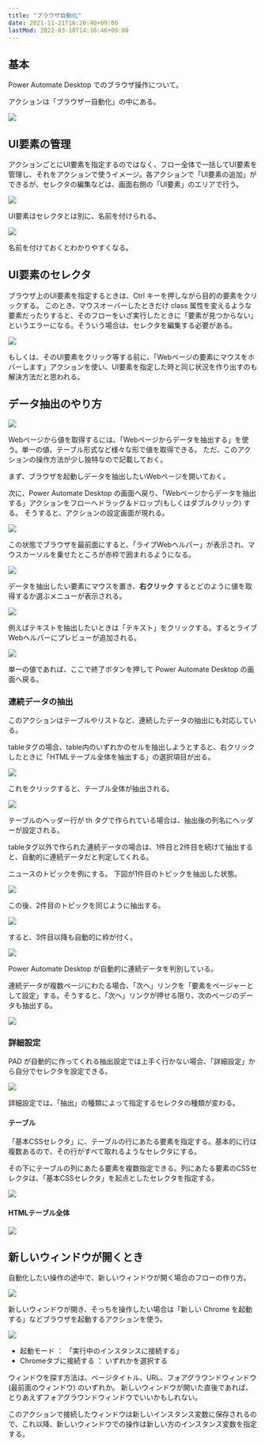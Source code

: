 ```yaml
---
title: "ブラウザ自動化"
date: 2021-11-21T16:20:40+09:00
lastMod: 2022-03-10T14:10:46+09:00
---
```


## 基本
Power Automate Desktop でのブラウザ操作について。

アクションは「ブラウザー自動化」の中にある。

![](2021-11-21-18-18-06.png)

## UI要素の管理
アクションごとにUI要素を指定するのではなく、フロー全体で一括してUI要素を管理し、それをアクションで使うイメージ。各アクションで「UI要素の追加」ができるが、セレクタの編集などは、画面右側の「UI要素」のエリアで行う。

![](2021-11-23-17-00-24.png)

UI要素はセレクタとは別に、名前を付けられる。

![](2021-11-23-17-04-04.png)

名前を付けておくとわかりやすくなる。

## UI要素のセレクタ
ブラウザ上のUI要素を指定するときは、Ctrl キーを押しながら目的の要素をクリックする。
このとき、マウスオーバーしたときだけ class 属性を変えるような要素だったりすると、そのフローをいざ実行したときに「要素が見つからない」というエラーになる。そういう場合は、セレクタを編集する必要がある。

![](2021-11-23-17-14-41.png)

もしくは、そのUI要素をクリック等する前に、「Webページの要素にマウスをホバーします」アクションを使い、UI要素を指定した時と同じ状況を作り出すのも解決方法だと思われる。

## データ抽出のやり方
![](2021-12-25-16-12-00.png)

Webページから値を取得するには、「Webページからデータを抽出する」を使う。単一の値、テーブル形式など様々な形で値を取得できる。
ただ、このアクションの操作方法が少し独特なので記載しておく。

まず、ブラウザを起動しデータを抽出したいWebページを開いておく。

次に、Power Automate Desktop の画面へ戻り、「Webページからデータを抽出する」アクションをフローへドラッグ＆ドロップ(もしくはダブルクリック) する。
そうすると、アクションの設定画面が現れる。

![](2021-12-25-16-15-13.png)

この状態でブラウザを最前面にすると、「ライブWebヘルパー」が表示され、マウスカーソルを乗せたところが赤枠で囲まれるようになる。

![](2022-04-04-16-43-14.png)

データを抽出したい要素にマウスを置き、__右クリック__ するとどのように値を取得するか選ぶメニューが表示される。

![](2022-04-04-16-15-18.png)

例えばテキストを抽出したいときは「テキスト」をクリックする。するとライブWebヘルパーにプレビューが追加される。

![](2022-04-04-16-42-12.png)

単一の値であれば、ここで終了ボタンを押して Power Automate Desktop の画面へ戻る。

### 連続データの抽出

このアクションはテーブルやリストなど、連続したデータの抽出にも対応している。

tableタグの場合、table内のいずれかのセルを抽出しようとすると、右クリックしたときに「HTMLテーブル全体を抽出する」の選択項目が出る。

![](2022-04-05-10-11-35.png)

これをクリックすると、テーブル全体が抽出される。

![](2022-04-05-10-15-10.png)

テーブルのヘッダー行が th タグで作られている場合は、抽出後の列名にヘッダーが設定される。

tableタグ以外で作られた連続データの場合は、1件目と2件目を続けて抽出すると、自動的に連続データだと判定してくれる。

ニュースのトピックを例にする。
下図が1件目のトピックを抽出した状態。

![](2022-04-04-16-41-40.png)

この後、2件目のトピックを同じように抽出する。

![](2022-04-04-16-26-22.png)

すると、3件目以降も自動的に枠が付く。

![](2022-04-04-16-40-26.png)

Power Automate Desktop が自動的に連続データを判別している。

連続データが複数ページにわたる場合、「次へ」リンクを「要素をページャーとして設定」する。そうすると、「次へ」リンクが押せる限り、次のページのデータも抽出する。

![](2022-04-05-10-37-47.png)

### 詳細設定
PAD が自動的に作ってくれる抽出設定では上手く行かない場合、「詳細設定」から自分でセレクタを設定できる。

![](2022-04-05-10-40-29.png)

詳細設定では、「抽出」の種類によって指定するセレクタの種類が変わる。

#### テーブル

「基本CSSセレクタ」に、テーブルの行にあたる要素を指定する。基本的に行は複数あるので、その行がすべて取れるようなセレクタにする。

その下にテーブルの列にあたる要素を複数指定できる。列にあたる要素のCSSセレクタは、「基本CSSセレクタ」を起点としたセレクタを指定する。

![](2022-04-07-10-43-01.png)

#### HTMLテーブル全体

![](2022-04-07-10-27-29.png)

## 新しいウィンドウが開くとき
自動化したい操作の途中で、新しいウィンドウが開く場合のフローの作り方。

![](2022-03-10-13-56-53.png)

新しいウィンドウが開き、そっちを操作したい場合は「新しい Chrome を起動する」などブラウザを起動するアクションを使う。

![](2022-03-10-14-09-50.png)

* 起動モード ： 「実行中のインスタンスに接続する」
* Chromeタブに接続する ： いずれかを選択する

ウィンドウを探す方法は、ページタイトル、URL、フォアグラウンドウィンドウ (最前面のウィンドウ) のいずれか。
新しいウィンドウが開いた直後であれば、とりあえずフォアグラウンドウィンドウでいいかもしれない。

このアクションで接続したウィンドウは新しいインスタンス変数に保存されるので、これ以降、新しいウィンドウでの操作は新しい方のインスタンス変数を指定する。

